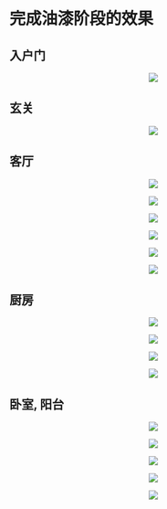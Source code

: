 # 完成油漆阶段的效果

## 入户门

<p align="center"><img src=https://linmingdao.github.io/blog/assets/home/007001_00.jpg></p>

## 玄关

<p align="center"><img src=https://linmingdao.github.io/blog/assets/home/007001_02.jpg></p>

## 客厅

<p align="center"><img src=https://linmingdao.github.io/blog/assets/home/007001_02.jpg></p>
<p align="center"><img src=https://linmingdao.github.io/blog/assets/home/007001_03.jpg></p>
<p align="center"><img src=https://linmingdao.github.io/blog/assets/home/007001_04.jpg></p>
<p align="center"><img src=https://linmingdao.github.io/blog/assets/home/007001_05.jpg></p>
<p align="center"><img src=https://linmingdao.github.io/blog/assets/home/007001_06.jpg></p>
<p align="center"><img src=https://linmingdao.github.io/blog/assets/home/007001_07.jpg></p>

## 厨房

<p align="center"><img src=https://linmingdao.github.io/blog/assets/home/007001_08.jpg></p>
<p align="center"><img src=https://linmingdao.github.io/blog/assets/home/007001_09.jpg></p>
<p align="center"><img src=https://linmingdao.github.io/blog/assets/home/007001_10.jpg></p>
<p align="center"><img src=https://linmingdao.github.io/blog/assets/home/007001_11.jpg></p>

## 卧室, 阳台

<p align="center"><img src=https://linmingdao.github.io/blog/assets/home/007001_12.jpg></p>
<p align="center"><img src=https://linmingdao.github.io/blog/assets/home/007001_13.jpg></p>
<p align="center"><img src=https://linmingdao.github.io/blog/assets/home/007001_14.jpg></p>
<p align="center"><img src=https://linmingdao.github.io/blog/assets/home/007001_15.jpg></p>
<p align="center"><img src=https://linmingdao.github.io/blog/assets/home/007001_16.jpg></p>
